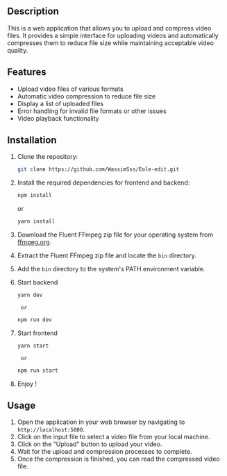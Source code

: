 ## Description

This is a web application that allows you to upload and compress video files. It provides a simple interface for uploading videos and automatically compresses them to reduce file size while maintaining acceptable video quality.

## Features

- Upload video files of various formats
- Automatic video compression to reduce file size
- Display a list of uploaded files
- Error handling for invalid file formats or other issues
- Video playback functionality

## Installation

1. Clone the repository:

    ```bash
    git clone https://github.com/WassimSss/Eole-edit.git
    ```

2. Install the required dependencies for frontend and backend:

    ```bash
    npm install
    ```
    or
     ```bash
    yarn install

3. Download the Fluent FFmpeg zip file for your operating system from [ffmpeg.org](https://ffmpeg.org/download.html).

4. Extract the Fluent FFmpeg zip file and locate the `bin` directory.

5. Add the `bin` directory to the system's PATH environment variable.

6. Start backend 

    ```bash
    yarn dev
    ```
        or
    ```bash
    npm run dev
    ```

7. Start frontend
    ```bash
    yarn start
    ```
        or
    ```bash
    npm run start
    ```

8. Enjoy !

## Usage

1. Open the application in your web browser by navigating to `http://localhost:5000`.
2. Click on the input file to select a video file from your local machine.
3. Click on the "Upload" button to upload your video.
3. Wait for the upload and compression processes to complete.
4. Once the compression is finished, you can read the compressed video file.

